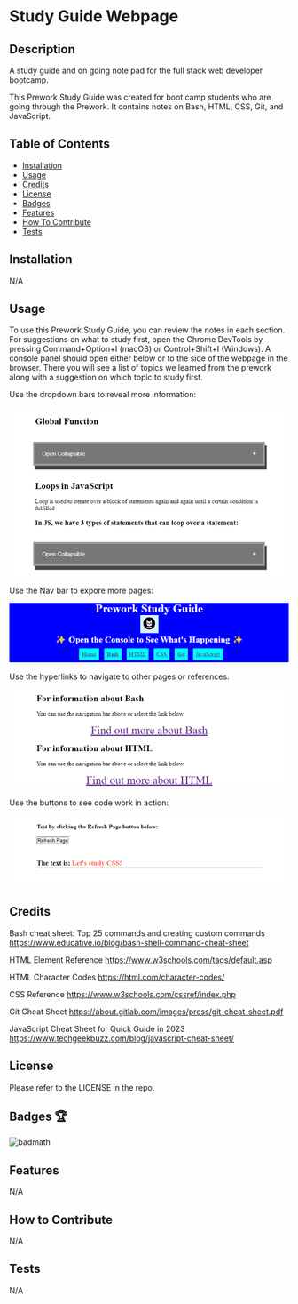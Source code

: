 # Study Guide Webpage

## Description

A study guide and on going note pad for the full stack web developer bootcamp.

This Prework Study Guide was created for boot camp students who are going through the Prework. It contains notes on Bash, HTML, CSS, Git, and JavaScript.

## Table of Contents

- [Installation](#installation)
- [Usage](#usage)
- [Credits](#credits)
- [License](#license)
- [Badges](#badges)
- [Features](#features)
- [How To Contribute](#howtocontribute)
- [Tests](#tests)

## Installation

N/A

## Usage

To use this Prework Study Guide, you can review the notes in each section. For suggestions on what to study first, open the Chrome DevTools by pressing Command+Option+I (macOS) or Control+Shift+I (Windows). A console panel should open either below or to the side of the webpage in the browser. There you will see a list of topics we learned from the prework along with a suggestion on which topic to study first.

Use the dropdown bars to reveal more information:

![alt text](assets/Screenshot1.png)

Use the Nav bar to expore more pages:

![alt text](assets/Screenshot2.png)

Use the hyperlinks to navigate to other pages or references:

![alt text](assets/Screenshot3.png)

Use the buttons to see code work in action:

![alt text](assets/Screenshot4.png)

## Credits

Bash cheat sheet: Top 25 commands and creating custom commands
https://www.educative.io/blog/bash-shell-command-cheat-sheet

HTML Element Reference
https://www.w3schools.com/tags/default.asp

HTML Character Codes
https://html.com/character-codes/

CSS Reference
https://www.w3schools.com/cssref/index.php

Git Cheat Sheet
https://about.gitlab.com/images/press/git-cheat-sheet.pdf

JavaScript Cheat Sheet for Quick Guide in 2023
https://www.techgeekbuzz.com/blog/javascript-cheat-sheet/

## License

Please refer to the LICENSE in the repo.

## Badges 🏆

![badmath](https://img.shields.io/github/languages/top/nielsenjared/badmath)

## Features

N/A

## How to Contribute

N/A

## Tests

N/A